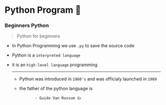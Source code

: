 # Python Program :snake:
### Beginners Python 

> Python for beginners
* In Python Programming we use `.py` to save the source code
* Python is a `interpreted language`
* it is an `high-level language` programming

  ---
  
 
  - Python was introduced in `1980's` and was officialy launched in `1989`
  - the father of the python language is
    
               - Guido Van Rossum 👍
    
